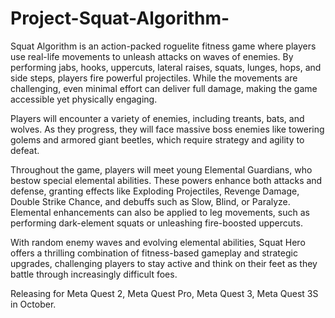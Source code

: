 # Project-Squat-Algorithm-

Squat Algorithm is an action-packed roguelite fitness game where players use real-life movements to unleash attacks on waves of enemies. By performing jabs, hooks, uppercuts, lateral raises, squats, lunges, hops, and side steps, players fire powerful projectiles. While the movements are challenging, even minimal effort can deliver full damage, making the game accessible yet physically engaging.

Players will encounter a variety of enemies, including treants, bats, and wolves. As they progress, they will face massive boss enemies like towering golems and armored giant beetles, which require strategy and agility to defeat.

Throughout the game, players will meet young Elemental Guardians, who bestow special elemental abilities. These powers enhance both attacks and defense, granting effects like Exploding Projectiles, Revenge Damage, Double Strike Chance, and debuffs such as Slow, Blind, or Paralyze. Elemental enhancements can also be applied to leg movements, such as performing dark-element squats or unleashing fire-boosted uppercuts.

With random enemy waves and evolving elemental abilities, Squat Hero offers a thrilling combination of fitness-based gameplay and strategic upgrades, challenging players to stay active and think on their feet as they battle through increasingly difficult foes.

Releasing for Meta Quest 2, Meta Quest Pro, Meta Quest 3, Meta Quest 3S in October.
